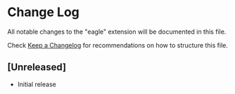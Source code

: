 # Change Log

All notable changes to the "eagle" extension will be documented in this file.

Check [Keep a Changelog](http://keepachangelog.com/) for recommendations on how to structure this file.

## [Unreleased]

- Initial release